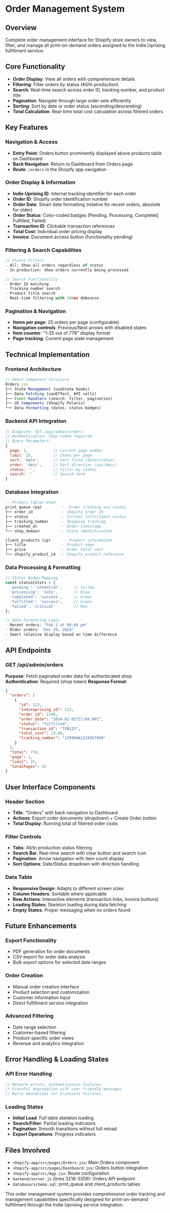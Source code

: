 # Order Management System

## Overview
Complete order management interface for Shopify store owners to view, filter, and manage all print-on-demand orders assigned to the Indie Uprising fulfillment service.

## Core Functionality
- **Order Display**: View all orders with comprehensive details
- **Filtering**: Filter orders by status (All/In production)
- **Search**: Real-time search across order ID, tracking number, and product title
- **Pagination**: Navigate through large order sets efficiently
- **Sorting**: Sort by date or order status (ascending/descending)
- **Total Calculation**: Real-time total cost calculation across filtered orders

## Key Features

### **Navigation & Access**
- **Entry Point**: Orders button prominently displayed above products table on Dashboard
- **Back Navigation**: Return to Dashboard from Orders page
- **Route**: `/orders` in the Shopify app navigation

### **Order Display & Information**
- **Indie Uprising ID**: Internal tracking identifier for each order
- **Order ID**: Shopify order identification number
- **Order Date**: Smart date formatting (relative for recent orders, absolute for older)
- **Order Status**: Color-coded badges (Pending, Processing, Completed, Fulfilled, Failed)
- **Transaction ID**: Clickable transaction references
- **Total Cost**: Individual order pricing display
- **Invoice**: Document access button (functionality pending)

### **Filtering & Search Capabilities**
```javascript
// Status Filters
- All: Show all orders regardless of status
- In production: Show orders currently being processed

// Search Functionality
- Order ID matching
- Tracking number search
- Product title search
- Real-time filtering with 500ms debounce
```

### **Pagination & Navigation**
- **Items per page**: 25 orders per page (configurable)
- **Navigation controls**: Previous/Next arrows with disabled states
- **Item counter**: "1-25 out of 778" display format
- **Page tracking**: Current page state management

## Technical Implementation

### **Frontend Architecture**
```javascript
// React Component Structure
Orders.jsx
├── State Management (useState hooks)
├── Data Fetching (useEffect, API calls)  
├── Event Handlers (search, filter, pagination)
├── UI Components (Shopify Polaris)
└── Data Formatting (dates, status badges)
```

### **Backend API Integration**
```javascript
// Endpoint: GET /api/admin/orders
// Authentication: Shop token required
// Query Parameters:
{
  page: 1,           // Current page number
  limit: 25,         // Items per page
  sort: 'date',      // Sort field (date/status)
  order: 'desc',     // Sort direction (asc/desc)
  status: '',        // Filter by status
  search: ''         // Search term
}
```

### **Database Integration**
```sql
-- Primary Tables Used
print_queue (pq)         -- Order tracking and status
├── order_id            -- Shopify order ID
├── status              -- Current fulfillment status  
├── tracking_number     -- Shipping tracking
├── created_at          -- Order timestamp
└── shop_domain         -- Store identification

client_products (cp)     -- Product information
├── title               -- Product name
├── price               -- Order total cost
└── shopify_product_id  -- Shopify product reference
```

### **Data Processing & Formatting**
```javascript
// Status Badge Mapping
const statusColors = {
  'pending': 'attention',     // Yellow
  'processing': 'info',       // Blue  
  'completed': 'success',     // Green
  'fulfilled': 'success',     // Green
  'failed': 'critical'        // Red
};

// Date Formatting Logic
- Recent orders: "Feb 2 at 09:04 pm"
- Older orders: "Dec 29, 2024"
- Smart relative display based on time difference
```

## API Endpoints

### **GET /api/admin/orders**
**Purpose**: Fetch paginated order data for authenticated shop
**Authentication**: Required (shop token)
**Response Format**:
```json
{
  "orders": [
    {
      "id": 123,
      "indieuprising_id": 123,
      "order_id": 2186,
      "order_date": "2024-02-02T21:04:00Z",
      "status": "fulfilled",
      "transaction_id": "TXN123",
      "total_cost": 13.66,
      "tracking_number": "1Z999AA1234567890"
    }
  ],
  "total": 778,
  "page": 1,
  "limit": 25,
  "totalPages": 32
}
```

## User Interface Components

### **Header Section**
- **Title**: "Orders" with back navigation to Dashboard
- **Actions**: Export order documents (dropdown) + Create Order button
- **Total Display**: Running total of filtered order costs

### **Filter Controls**
- **Tabs**: All/In production status filtering
- **Search Bar**: Real-time search with clear button and search icon
- **Pagination**: Arrow navigation with item count display
- **Sort Options**: Date/Status dropdown with direction handling

### **Data Table**
- **Responsive Design**: Adapts to different screen sizes
- **Column Headers**: Sortable where applicable
- **Row Actions**: Interactive elements (transaction links, invoice buttons)
- **Loading States**: Skeleton loading during data fetching
- **Empty States**: Proper messaging when no orders found

## Future Enhancements

### **Export Functionality**
- PDF generation for order documents
- CSV export for order data analysis
- Bulk export options for selected date ranges

### **Order Creation**
- Manual order creation interface
- Product selection and customization
- Customer information input
- Direct fulfillment service integration

### **Advanced Filtering**
- Date range selection
- Customer-based filtering  
- Product-specific order views
- Revenue and analytics integration

## Error Handling & Loading States

### **API Error Handling**
```javascript
// Network errors, authentication failures
// Graceful degradation with user-friendly messages
// Retry mechanisms for transient failures
```

### **Loading States**
- **Initial Load**: Full table skeleton loading
- **Search/Filter**: Partial loading indicators
- **Pagination**: Smooth transitions without full reload
- **Export Operations**: Progress indicators

## Files Involved
- `shopify-app/src/pages/Orders.jsx`: Main Orders component
- `shopify-app/src/pages/Dashboard.jsx`: Orders button integration
- `shopify-app/src/App.jsx`: Route configuration
- `backend/server.js` (lines 3218-3359): Orders API endpoint
- `database/schema.sql`: print_queue and client_products tables

This order management system provides comprehensive order tracking and management capabilities specifically designed for print-on-demand fulfillment through the Indie Uprising service integration.